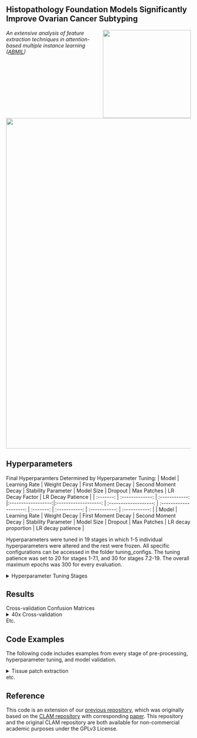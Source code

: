 ## Histopathology Foundation Models Significantly Improve Ovarian Cancer Subtyping
<img src="CISTIB logo.png" align="right" width="240"/>

*An extensive analysis of feature extraction techniques in attention-based multiple instance learning ([ABMIL](https://proceedings.mlr.press/v80/ilse18a.html?ref=https://githubhelp.com))* 


<img src="ABMILarchitecture-min.png" align="centre" width="900"/>

## Hyperparameters
Final Hyperparamters Determined by Hyperparameter Tuning: 
| Model | Learning Rate | Weight Decay | First Moment Decay | Second Moment Decay | Stability Parameter | Model Size | Dropout | Max Patches | LR Decay Factor | LR Decay Patience | 
| :-------: | :-------------: | :------------: |:------------------:|:-------------------: | :-------------------: | :--------------------: | :-------: | :-----------: | :-----------: | :-----------: |
| Model | Learning Rate | Weight Decay | First Moment Decay | Second Moment Decay | Stability Parameter | Model Size | Dropout | Max Patches | LR decay proportion | LR decay patience | 

Hyperparameters were tuned in 19 stages in which 1-5 individual hyperparameters were altered and the rest were frozen. All specific configurations can be accessed in the folder tuning_configs. The tuning patience was set to 20 for stages 1-7.1, and 30 for stages 7.2-19. The overall maximum epochs was 300 for every evaluation.

<details>
<summary>
Hyperparameter Tuning Stages
</summary>
An issue with unstable random seeds effected some early experiments, but this was resolved before tuning stage 11 for each model. Models which were not effected by this were not subject to tuning stages 11 and 12, which repeated previous models using fixed random seeds.

- Stage 1: Learning Rate, Model Size
- Stage 2: Dropout, Max Patches
- Stage 3: First Moment Decay, Second Moment Decay
- Stage 4: Weight Decay, Learning Rate
- Stage 5: First Moment Decay, Stability Parameter
- Stage 6: Model Size, Max Patches
- Stage 7: LR Decay Factor, LR Decay Patience
- Stage 8: Learning Rate, Dropout
- Stage 9: Model Size
- Stage 10: Learning Rate, Model Size, LR Decay Patience
- Stage 11: Repeat of stage 10 with fixed random seeds
- Stage 12: Repeat of best from first 9 stages with fixed random seeds
- Stage 13: Dropout, Max Patches
- Stage 14: LR Decay Factor, LR Decay Patience
- Stage 15: Learning Rate, Model Size
- Stage 16: Max Patches, Weight Decay
- Stage 17: Model Size
- Stage 18: First Moment Decay, Second Moment Decay
- Stage 19: Learning Rate, First Moment Decay, Model Size, Dropout, Max Patches  


</details>

## Results

<summary>
Cross-validation Confusion Matrices
</summary>
  
<details>
<summary>
40x Cross-validation
</summary>

|  | HGSC | LGSC |  CCC | EC | MC |
| :----------: | :----------: | :----------: | :----------: | :----------: | :----------: |
| HGSC | **429** | 0 | 19 | 25 | 11 |
| LGSC | 17 | **0** | 3 | 1 | 1 |
| CCC | 39 | 0 | **94** | 9 | 14 |
| EC | 38 | 1 | 1 | **139** | 24 |
| MC | 10 | 0 | 9 | 39 | **37** |

class 0 precision: 0.80488 recall: 0.88636 f1: 0.84366

class 1 precision: 0.00000 recall: 0.00000 f1: 0.00000

class 2 precision: 0.74603 recall: 0.60256 f1: 0.66667

class 3 precision: 0.65258 recall: 0.68473 f1: 0.66827

class 4 precision: 0.42529 recall: 0.38947 f1: 0.40659


</details>
Etc.


## Code Examples
The following code includes examples from every stage of pre-processing, hyperparameter tuning, and model validation.  

<details>
<summary>
Tissue patch extraction
</summary>
We segmented tissue using saturation thresholding and extracted non-overlapping tissue regions which corresponded to 256x256 pixel patches at 40x (e.g. 512x512 for 20x, 1024x1024 for 10x). At this stage all images are still at 40x magnification, and only the patch size is changing:
  
``` shell
## 40x 256x256 patches for use in 40x experiments
python create_patches_fp.py --source "/mnt/data/Katie_WSI/edrive" --save_dir "/mnt/results/patches/ovarian_leeds_mag40x_patch256_DGX_fp" --patch_size 256 --step_size 256 --seg --patch --stitch 	
## 40x 8192x8192 patches for use in 1.25x experiments
python create_patches_fp.py --source "/mnt/data/Katie_WSI/edrive" --save_dir "/mnt/results/patches/ovarian_leeds_mag40x_patch8192_DGX_fp" --patch_size 8192 --step_size 8192 --seg --patch --stitch 	
``` 
</details>
etc.


## Reference
This code is an extension of our [previous repository](https://github.com/scjjb/DRAS-MIL), which was originally based on the [CLAM repository](https://github.com/mahmoodlab/CLAM) with corresponding [paper](https://www.nature.com/articles/s41551-020-00682-w). This repository and the original CLAM repository are both available for non-commercial academic purposes under the GPLv3 License.
